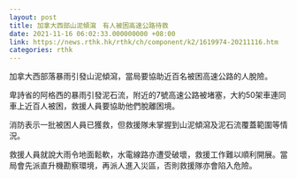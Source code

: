 ```yaml
---
layout: post
title: 加拿大西部山泥傾瀉　有人被困高速公路待救
date: 2021-11-16 06:02:33.000000000 +08:00
link: https://news.rthk.hk/rthk/ch/component/k2/1619974-20211116.htm
categories: rthk
---
```


加拿大西部落暴雨引發山泥傾瀉，當局要協助近百名被困高速公路的人脫險。

卑詩省的阿格西的暴雨引發泥石流，附近的7號高速公路被堵塞，大約50架車連同車上近百人被困，救援人員要協助他們脫離困境。

消防表示一批被困人員已獲救，但救援隊未掌握到山泥傾瀉及泥石流覆蓋範圍等情況。

救援人員就說大雨令地面鬆軟，水電線路亦遭受破壞，救援工作難以順利開展。當局會先派直升機勘察環境，再派人進入災區，否則救援隊亦會陷入危險。
